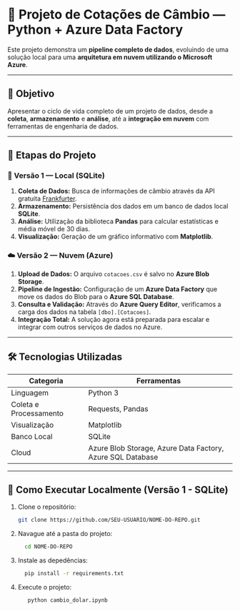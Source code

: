 # 💱 Projeto de Cotações de Câmbio — Python + Azure Data Factory

Este projeto demonstra um **pipeline completo de dados**, evoluindo de uma solução local para uma **arquitetura em nuvem utilizando o Microsoft Azure**.

---

## 🧩 Objetivo
Apresentar o ciclo de vida completo de um projeto de dados, desde a **coleta**, **armazenamento** e **análise**, até a **integração em nuvem** com ferramentas de engenharia de dados.

---

## 🧠 Etapas do Projeto

### 🥇 Versão 1 — Local (SQLite)
1. **Coleta de Dados:** Busca de informações de câmbio através da API gratuita [Frankfurter](https://www.frankfurter.app/).  
2. **Armazenamento:** Persistência dos dados em um banco de dados local **SQLite**.  
3. **Análise:** Utilização da biblioteca **Pandas** para calcular estatísticas e média móvel de 30 dias.  
4. **Visualização:** Geração de um gráfico informativo com **Matplotlib**.

### ☁️ Versão 2 — Nuvem (Azure)
1. **Upload de Dados:** O arquivo `cotacoes.csv` é salvo no **Azure Blob Storage**.  
2. **Pipeline de Ingestão:** Configuração de um **Azure Data Factory** que move os dados do Blob para o **Azure SQL Database**.  
3. **Consulta e Validação:** Através do **Azure Query Editor**, verificamos a carga dos dados na tabela `[dbo].[Cotacoes]`.  
4. **Integração Total:** A solução agora está preparada para escalar e integrar com outros serviços de dados no Azure.

---

## 🛠️ Tecnologias Utilizadas

| Categoria | Ferramentas |
|------------|-------------|
| Linguagem | Python 3 |
| Coleta e Processamento | Requests, Pandas |
| Visualização | Matplotlib |
| Banco Local | SQLite |
| Cloud | Azure Blob Storage, Azure Data Factory, Azure SQL Database |

---

## 🚀 Como Executar Localmente (Versão 1 - SQLite)

1. Clone o repositório:
   ```bash
   git clone https://github.com/SEU-USUARIO/NOME-DO-REPO.git
   
2. Navague até a pasta do projeto:
    ```bash
      cd NOME-DO-REPO
   
4. Instale as depedências:
    ```bash
      pip install -r requirements.txt

6. Execute o projeto:
   ```bash
      python cambio_dolar.ipynb
